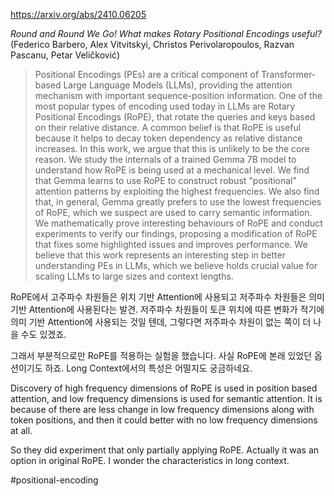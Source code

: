https://arxiv.org/abs/2410.06205

*Round and Round We Go! What makes Rotary Positional Encodings useful?* (Federico Barbero, Alex Vitvitskyi, Christos Perivolaropoulos, Razvan Pascanu, Petar Veličković)

> Positional Encodings (PEs) are a critical component of Transformer-based Large Language Models (LLMs), providing the attention mechanism with important sequence-position information. One of the most popular types of encoding used today in LLMs are Rotary Positional Encodings (RoPE), that rotate the queries and keys based on their relative distance. A common belief is that RoPE is useful because it helps to decay token dependency as relative distance increases. In this work, we argue that this is unlikely to be the core reason. We study the internals of a trained Gemma 7B model to understand how RoPE is being used at a mechanical level. We find that Gemma learns to use RoPE to construct robust "positional" attention patterns by exploiting the highest frequencies. We also find that, in general, Gemma greatly prefers to use the lowest frequencies of RoPE, which we suspect are used to carry semantic information. We mathematically prove interesting behaviours of RoPE and conduct experiments to verify our findings, proposing a modification of RoPE that fixes some highlighted issues and improves performance. We believe that this work represents an interesting step in better understanding PEs in LLMs, which we believe holds crucial value for scaling LLMs to large sizes and context lengths.

RoPE에서 고주파수 차원들은 위치 기반 Attention에 사용되고 저주파수 차원들은 의미 기반 Attention에 사용된다는 발견. 저주파수 차원들이 토큰 위치에 따른 변화가 적기에 의미 기반 Attention에 사용되는 것일 텐데, 그렇다면 저주파수 차원이 없는 쪽이 더 나을 수도 있겠죠.

그래서 부분적으로만 RoPE를 적용하는 실험을 했습니다. 사실 RoPE에 본래 있었던 옵션이기도 하죠. Long Context에서의 특성은 어떨지도 궁금하네요.

<english>
Discovery of high frequency dimensions of RoPE is used in position based attention, and low frequency dimensions is used for semantic attention. It is because of there are less change in low frequency dimensions along with token positions, and then it could better with no low frequency dimensions at all.

So they did experiment that only partially applying RoPE. Actually it was an option in original RoPE. I wonder the characteristics in long context.
</english>

#positional-encoding